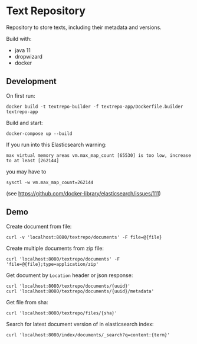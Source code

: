 # Text Repository

Repository to store texts, including their metadata and versions.

Build with:
- java 11
- dropwizard
- docker

## Development

On first run:
```
docker build -t textrepo-builder -f textrepo-app/Dockerfile.builder textrepo-app
```

Build and start:
```
docker-compose up --build
```

If you run into this Elasticsearch warning:
```
max virtual memory areas vm.max_map_count [65530] is too low, increase to at least [262144]
```

you may have to
```
sysctl -w vm.max_map_count=262144
```

(see https://github.com/docker-library/elasticsearch/issues/111)

## Demo

Create document from file:
```
curl -v 'localhost:8080/textrepo/documents' -F file=@{file}
```

Create multiple documents from zip file:
```
curl 'localhost:8080/textrepo/documents' -F 'file=@{file};type=application/zip'
```

Get document by `Location` header or json response:
```
curl 'localhost:8080/textrepo/documents/{uuid}'
curl 'localhost:8080/textrepo/documents/{uuid}/metadata'
```

Get file from sha:
```
curl 'localhost:8080/textrepo/files/{sha}'
```

Search for latest document version of in elasticsearch index:
```
curl 'localhost:8080/index/documents/_search?q=content:{term}'
```
